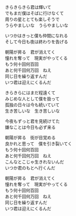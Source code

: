 きらきらきら君は輝いて  
でもまだ僕はそばに行けなくて  
周りの星ととても楽しそうで  
うらやましいな　うらやましいな

いつかはきっと僕も仲間になれる  
そして今日も夜は終わりを告げる

朝陽が昇る　君が消えてく  
憧れを奪って　現実がやってくる  
もう何十回何百回  
あと何千回何万回　ねえ  
同じ日を繰り返すんだ  
いつ君は迎えにくるんだ

きらきらにはまだ程遠くて  
みじめな人として僕を扱って  
孤独の日々は今も続いていて  
生き苦しいな　生き苦しいな

今夜もずっと君を見続けてた  
嫌なことは今日も必ず来る

朝陽が昇る　街が目覚める  
良かれと思って　僕を引き裂いてく  
もう何十回何百回  
あと何千回何万回　ねえ  
こんなとこじゃ生きれないんだ  
いつか君のもとへ行くんだ

朝陽が昇る　君が消えてく  
憧れを奪って　現実がやってくる  
もう何十回何百回  
あと何千回何万回　ねえ  
同じ日を繰り返すんだ  
いつ君は迎えにくるんだ